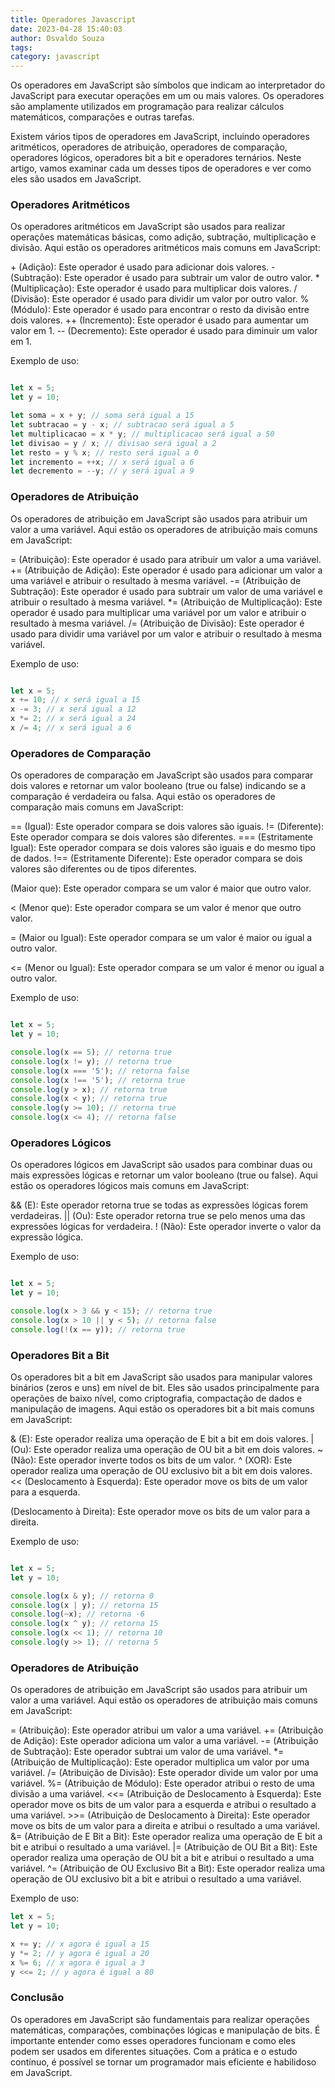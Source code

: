 ```yaml
---
title: Operadores Javascript
date: 2023-04-28 15:40:03
author: Osvaldo Souza
tags:
category: javascript
---
```


Os operadores em JavaScript são símbolos que indicam ao interpretador do JavaScript para executar operações em um ou mais valores. Os operadores são amplamente utilizados em programação para realizar cálculos matemáticos, comparações e outras tarefas.

Existem vários tipos de operadores em JavaScript, incluindo operadores aritméticos, operadores de atribuição, operadores de comparação, operadores lógicos, operadores bit a bit e operadores ternários. Neste artigo, vamos examinar cada um desses tipos de operadores e ver como eles são usados em JavaScript.

### Operadores Aritméticos
Os operadores aritméticos em JavaScript são usados para realizar operações matemáticas básicas, como adição, subtração, multiplicação e divisão. Aqui estão os operadores aritméticos mais comuns em JavaScript:

\+ (Adição): Este operador é usado para adicionar dois valores.
\- (Subtração): Este operador é usado para subtrair um valor de outro valor.
\* (Multiplicação): Este operador é usado para multiplicar dois valores.
/ (Divisão): Este operador é usado para dividir um valor por outro valor.
% (Módulo): Este operador é usado para encontrar o resto da divisão entre dois valores.
++ (Incremento): Este operador é usado para aumentar um valor em 1.
-- (Decremento): Este operador é usado para diminuir um valor em 1.

Exemplo de uso:

```javascript

let x = 5;
let y = 10;

let soma = x + y; // soma será igual a 15
let subtracao = y - x; // subtracao será igual a 5
let multiplicacao = x * y; // multiplicacao será igual a 50
let divisao = y / x; // divisao será igual a 2
let resto = y % x; // resto será igual a 0
let incremento = ++x; // x será igual a 6
let decremento = --y; // y será igual a 9
```

### Operadores de Atribuição
Os operadores de atribuição em JavaScript são usados para atribuir um valor a uma variável. Aqui estão os operadores de atribuição mais comuns em JavaScript:

= (Atribuição): Este operador é usado para atribuir um valor a uma variável.
+= (Atribuição de Adição): Este operador é usado para adicionar um valor a uma variável e atribuir o resultado à mesma variável.
-= (Atribuição de Subtração): Este operador é usado para subtrair um valor de uma variável e atribuir o resultado à mesma variável.
*= (Atribuição de Multiplicação): Este operador é usado para multiplicar uma variável por um valor e atribuir o resultado à mesma variável.
/= (Atribuição de Divisão): Este operador é usado para dividir uma variável por um valor e atribuir o resultado à mesma variável.

Exemplo de uso:

```javascript

let x = 5;
x += 10; // x será igual a 15
x -= 3; // x será igual a 12
x *= 2; // x será igual a 24
x /= 4; // x será igual a 6
```

### Operadores de Comparação
Os operadores de comparação em JavaScript são usados para comparar dois valores e retornar um valor booleano (true ou false) indicando se a comparação é verdadeira ou falsa. Aqui estão os operadores de comparação mais comuns em JavaScript:

== (Igual): Este operador compara se dois valores são iguais.
!= (Diferente): Este operador compara se dois valores são diferentes.
=== (Estritamente Igual): Este operador compara se dois valores são iguais e do mesmo tipo de dados.
!== (Estritamente Diferente): Este operador compara se dois valores são diferentes ou de tipos diferentes.

(Maior que): Este operador compara se um valor é maior que outro valor.

< (Menor que): Este operador compara se um valor é menor que outro valor.

= (Maior ou Igual): Este operador compara se um valor é maior ou igual a outro valor.

<= (Menor ou Igual): Este operador compara se um valor é menor ou igual a outro valor.

Exemplo de uso:

```javascript

let x = 5;
let y = 10;

console.log(x == 5); // retorna true
console.log(x != y); // retorna true
console.log(x === '5'); // retorna false
console.log(x !== '5'); // retorna true
console.log(y > x); // retorna true
console.log(x < y); // retorna true
console.log(y >= 10); // retorna true
console.log(x <= 4); // retorna false
```

### Operadores Lógicos
Os operadores lógicos em JavaScript são usados para combinar duas ou mais expressões lógicas e retornar um valor booleano (true ou false). Aqui estão os operadores lógicos mais comuns em JavaScript:

&& (E): Este operador retorna true se todas as expressões lógicas forem verdadeiras.
|| (Ou): Este operador retorna true se pelo menos uma das expressões lógicas for verdadeira.
! (Não): Este operador inverte o valor da expressão lógica.

Exemplo de uso:

```javascript

let x = 5;
let y = 10;

console.log(x > 3 && y < 15); // retorna true
console.log(x > 10 || y < 5); // retorna false
console.log(!(x == y)); // retorna true
```
### Operadores Bit a Bit
Os operadores bit a bit em JavaScript são usados para manipular valores binários (zeros e uns) em nível de bit. Eles são usados principalmente para operações de baixo nível, como criptografia, compactação de dados e manipulação de imagens. Aqui estão os operadores bit a bit mais comuns em JavaScript:

& (E): Este operador realiza uma operação de E bit a bit em dois valores.
| (Ou): Este operador realiza uma operação de OU bit a bit em dois valores.
~ (Não): Este operador inverte todos os bits de um valor.
^ (XOR): Este operador realiza uma operação de OU exclusivo bit a bit em dois valores.
<< (Deslocamento à Esquerda): Este operador move os bits de um valor para a esquerda.

(Deslocamento à Direita): Este operador move os bits de um valor para a direita.

Exemplo de uso:

```javascript

let x = 5;
let y = 10;

console.log(x & y); // retorna 0
console.log(x | y); // retorna 15
console.log(~x); // retorna -6
console.log(x ^ y); // retorna 15
console.log(x << 1); // retorna 10
console.log(y >> 1); // retorna 5
```

### Operadores de Atribuição
Os operadores de atribuição em JavaScript são usados para atribuir um valor a uma variável. Aqui estão os operadores de atribuição mais comuns em JavaScript:

= (Atribuição): Este operador atribui um valor a uma variável.
+= (Atribuição de Adição): Este operador adiciona um valor a uma variável.
-= (Atribuição de Subtração): Este operador subtrai um valor de uma variável.
*= (Atribuição de Multiplicação): Este operador multiplica um valor por uma variável.
/= (Atribuição de Divisão): Este operador divide um valor por uma variável.
%= (Atribuição de Módulo): Este operador atribui o resto de uma divisão a uma variável.
<<= (Atribuição de Deslocamento à Esquerda): Este operador move os bits de um valor para a esquerda e atribui o resultado a uma variável.
\>>= (Atribuição de Deslocamento à Direita): Este operador move os bits de um valor para a direita e atribui o resultado a uma variável.
&= (Atribuição de E Bit a Bit): Este operador realiza uma operação de E bit a bit e atribui o resultado a uma variável.
|= (Atribuição de OU Bit a Bit): Este operador realiza uma operação de OU bit a bit e atribui o resultado a uma variável.
^= (Atribuição de OU Exclusivo Bit a Bit): Este operador realiza uma operação de OU exclusivo bit a bit e atribui o resultado a uma variável.

Exemplo de uso:

```javascript
let x = 5;
let y = 10;

x += y; // x agora é igual a 15
y *= 2; // y agora é igual a 20
x %= 6; // x agora é igual a 3
y <<= 2; // y agora é igual a 80
```


### Conclusão
Os operadores em JavaScript são fundamentais para realizar operações matemáticas, comparações, combinações lógicas e manipulação de bits. É importante entender como esses operadores funcionam e como eles podem ser usados em diferentes situações. Com a prática e o estudo contínuo, é possível se tornar um programador mais eficiente e habilidoso em JavaScript.
